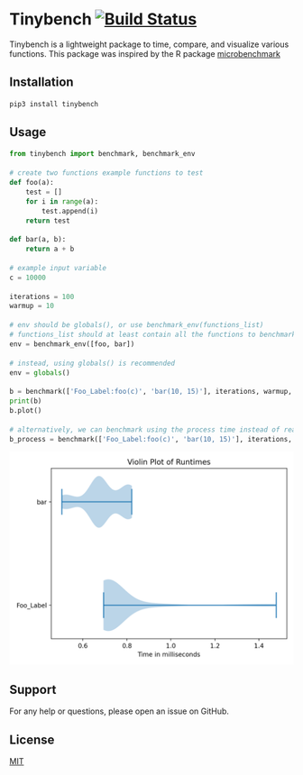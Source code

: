 # Tinybench [![Build Status](https://travis-ci.com/mickyabir/tinybench.svg?token=WNzddxisBbCMp5mPWrna&branch=master)](https://travis-ci.com/mickyabir/tinybench)

Tinybench is a lightweight package to time, compare, and visualize various functions.  This package was inspired by the R package [microbenchmark](https://cran.r-project.org/web/packages/microbenchmark/index.html)

## Installation

```bash
pip3 install tinybench
```

## Usage

```python
from tinybench import benchmark, benchmark_env

# create two functions example functions to test
def foo(a):
	test = []
	for i in range(a):
		test.append(i)
	return test

def bar(a, b):
	return a + b

# example input variable
c = 10000

iterations = 100
warmup = 10

# env should be globals(), or use benchmark_env(functions_list)
# functions_list should at least contain all the functions to benchmark
env = benchmark_env([foo, bar])

# instead, using globals() is recommended
env = globals()

b = benchmark(['Foo_Label:foo(c)', 'bar(10, 15)'], iterations, warmup, env)
print(b)
b.plot()

# alternatively, we can benchmark using the process time instead of real time:
b_process = benchmark(['Foo_Label:foo(c)', 'bar(10, 15)'], iterations, warmup, env, process_time = True)

```

<img src="sample_plot.png" width="640">

## Support

For any help or questions, please open an issue on GitHub.

## License

[MIT](https://github.com/mickyabir/tinybench/blob/master/LICENSE)
